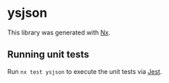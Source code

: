 # ysjson

This library was generated with [Nx](https://nx.dev).

## Running unit tests

Run `nx test ysjson` to execute the unit tests via [Jest](https://jestjs.io).
